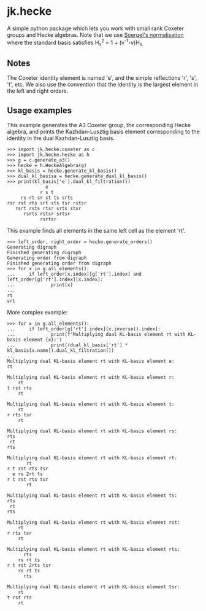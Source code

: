 # jk.hecke

A simple python package which lets you work with small rank Coxeter
groups and Hecke algebras. Note that we use
[Soergel's normalisation](https://www.ams.org/journals/ert/1997-001-06/S1088-4165-97-00021-6/S1088-4165-97-00021-6.pdf)
where the standard basis satisfies
H<sub>s</sub><sup>2</sup> = 1 + (v<sup>-1</sup>-v)H<sub>s</sup>.

## Notes

The Coxeter identity element is named 'e', and the simple
reflections 'r', 's', 't', etc. We also use the convention that
the identity is the largest element in the left and right orders.

## Usage examples

This example generates the A3 Coxeter group, the corresponding
Hecke algebra, and prints the Kazhdan-Lusztig basis element
corresponding to the identity in the dual Kazhdan-Lusztig basis.

```
>>> import jk.hecke.coxeter as c
>>> import jk.hecke.hecke as h
>>> g = c.generate_a3()
>>> hecke = h.HeckeAlgebra(g)
>>> kl_basis = hecke.generate_kl_basis()
>>> dual_kl_basisa = hecke.generate_dual_kl_basis()
>>> print(kl_basis['e'].dual_kl_filtration())
              e
            r s t
     rs rt sr st ts srts
rsr rst rts srt sts tsr rstsr
   rsrt rsts rtsr srts stsr
      rsrts rstsr srtsr
            rsrtsr
```

This example finds all elements in the same left cell as the
element 'rt'.

```
>>> left_order, right_order = hecke.generate_orders()
Generating digraph
Finished generating digraph
Generating order from digraph
Finished generating order from digraph
>>> for x in g.all_elements():
...     if left_order[x.index][g['rt'].index] and left_order[g['rt'].index][x.index]:
...             print(x)
...
rt
srt
```

More complex example:

```
>>> for x in g.all_elements():
...     if left_order[g['rt'].index][x.inverse().index]:
...             print(f'Multiplying dual KL-basis element rt with KL-basis element {x}:')
...             print((dual_kl_basis['rt'] * kl_basis[x.name]).dual_kl_filtration())
...
Multiplying dual KL-basis element rt with KL-basis element e:
rt

Multiplying dual KL-basis element rt with KL-basis element r:
    rt
t rst rts
    rt

Multiplying dual KL-basis element rt with KL-basis element t:
    rt
r rts tsr
    rt

Multiplying dual KL-basis element rt with KL-basis element rs:
rts
 rt
rts

Multiplying dual KL-basis element rt with KL-basis element rt:
       rt
r t rst rts tsr
  e rs 2rt ts
r t rst rts tsr
       rt

Multiplying dual KL-basis element rt with KL-basis element ts:
rts
 rt
rts

Multiplying dual KL-basis element rt with KL-basis element rst:
    rt
r rts tsr
    rt

Multiplying dual KL-basis element rt with KL-basis element rts:
      rts
    rs rt ts
r t rst 2rts tsr
    rs rt ts
      rts

Multiplying dual KL-basis element rt with KL-basis element tsr:
    rt
t rst rts
    rt
```